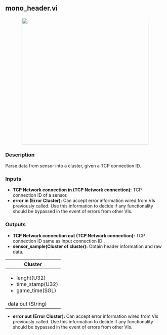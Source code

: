 ## mono_header.vi
<p align="center">
<img src="https://github.com/monoDriveIO/client/raw/master/WikiPhotos/LV_client/simulator/mono__headerc.png" 
width="400"  />
</p>

### Description 
Parse data from sensor into a cluster, given a TCP connection ID.

### Inputs

- **TCP Network connection in (TCP Network connection):** TCP connection ID of a sensor.
- **error in (Error Cluster):** Can accept error information wired from VIs previously called. Use this information to decide if any functionality should be bypassed in the event of errors from other VIs.


### Outputs

- **TCP Network connection out (TCP Network connection):** TCP connection ID same as input connection ID  .
- **sensor_sample(Cluster of cluster):** Obtain header information and raw data.

| Cluster        | 
| ------------- | 
| <ul><li>lenght(U32)</li><li>time_stamp(U32)</li><li>game_time(SGL)</li></ul>|
| data out (String) |

- **error out (Error Cluster):** Can accept error information wired from VIs previously called. Use this information to decide if any functionality should be bypassed in the event of errors from other VIs.

